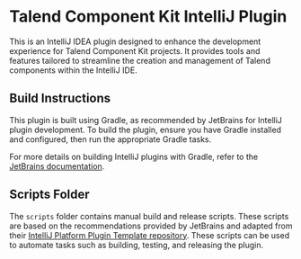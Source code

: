 
# Talend Component Kit IntelliJ Plugin
This is an IntelliJ IDEA plugin designed to enhance the development experience
for Talend Component Kit projects. It provides tools and features tailored to 
streamline the creation and management of Talend components within the IntelliJ IDE.

## Build Instructions
This plugin is built using Gradle, as recommended by JetBrains for IntelliJ plugin development.
To build the plugin, ensure you have Gradle installed and configured,
then run the appropriate Gradle tasks.

For more details on building IntelliJ plugins with Gradle,
refer to the [JetBrains documentation](https://plugins.jetbrains.com/docs/intellij/gradle-build-system.html).

## Scripts Folder
The `scripts` folder contains manual build and release scripts.
These scripts are based on the recommendations provided by JetBrains 
and adapted from their [IntelliJ Platform Plugin Template repository](https://github.com/JetBrains/intellij-platform-plugin-template/tree/main/.github/workflows).
These scripts can be used to automate tasks such as building, testing, and releasing the plugin.

